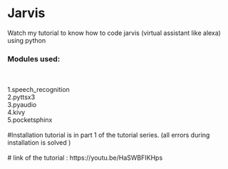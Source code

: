 # Jarvis

Watch my tutorial to know how to code jarvis (virtual assistant like alexa) using python

<h3>Modules used:</h3> <br>
<br>
1.speech_recognition<br>
2.pyttsx3<br>
3.pyaudio<br>
4.kivy<br>
5.pocketsphinx<br>
<br>
#Installation tutorial is in part 1 of the tutorial series. (all errors during installation is solved )<br>
<br>
# link of the tutorial : https://youtu.be/HaSWBFIKHps

